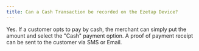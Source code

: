 ```yaml
---
title: Can a Cash Transaction be recorded on the Ezetap Device?
---
```


Yes. If a customer opts to pay by cash, the merchant can simply put the amount and select the "Cash" payment option. A proof of payment receipt can be sent to the customer via SMS or Email.